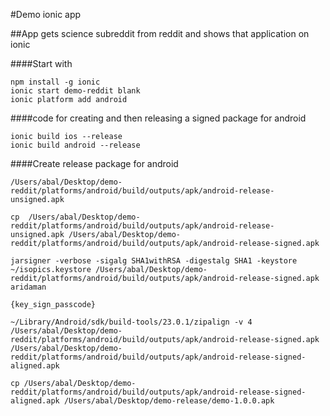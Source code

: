#Demo ionic app

##App gets science subreddit from reddit and shows that application on ionic

####Start with

```
npm install -g ionic
ionic start demo-reddit blank
ionic platform add android
```

####code for creating and then releasing a signed package for android

```
ionic build ios --release
ionic build android --release
```

####Create release package for android

```
/Users/abal/Desktop/demo-reddit/platforms/android/build/outputs/apk/android-release-unsigned.apk

cp  /Users/abal/Desktop/demo-reddit/platforms/android/build/outputs/apk/android-release-unsigned.apk /Users/abal/Desktop/demo-reddit/platforms/android/build/outputs/apk/android-release-signed.apk

jarsigner -verbose -sigalg SHA1withRSA -digestalg SHA1 -keystore ~/isopics.keystore /Users/abal/Desktop/demo-reddit/platforms/android/build/outputs/apk/android-release-signed.apk aridaman

{key_sign_passcode}

~/Library/Android/sdk/build-tools/23.0.1/zipalign -v 4 /Users/abal/Desktop/demo-reddit/platforms/android/build/outputs/apk/android-release-signed.apk  /Users/abal/Desktop/demo-reddit/platforms/android/build/outputs/apk/android-release-signed-aligned.apk

cp /Users/abal/Desktop/demo-reddit/platforms/android/build/outputs/apk/android-release-signed-aligned.apk /Users/abal/Desktop/demo-release/demo-1.0.0.apk
```
